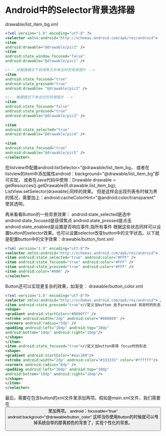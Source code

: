 # Android中的Selector背景选择器 

drawable/list_item_bg.xml

```xml
<?xml version="1.0" encoding="utf-8" ?>   
<selector xmlns:android="http://schemas.android.com/apk/res/android">   
<item 
android:drawable="@drawable/pic1" />
<item 
android:state_window_focused="false"   
android:drawable="@drawable/pic1" />   

<!-- 非触摸模式下获得焦点并单击时的背景图片 -->   
<item 
android:state_focused="true" 
android:state_pressed="true"   
android:drawable= "@drawable/pic2" />   

<!-- 触摸模式下单击时的背景图片 -->   
<item 
android:state_focused="false" 
android:state_pressed="true"   
android:drawable="@drawable/pic3" /> 
  
<item 
android:state_selected="true"   
android:drawable="@drawable/pic4" />  
 
<item 
android:state_focused="true"   
android:drawable="@drawable/pic5" />   
</selector>  
```
在listview中配置android:listSelector="@drawable/list_item_bg，
或者在listview的item中添加属性android：background="@drawable/list_item_bg"即可实现，
或者在Java代码中使用：Drawable drawable = getResources().getDrawable(R.drawable.list_item_bg);  
ListView.setSelector(drawable);同样的效果。
但是这样会出现列表有时候为黑的情况，需要加上：android:cacheColorHint="@android:color/transparent"
使其透明。

再来看看Button的一些背景效果：
android:state_selected是选中
android:state_focused是获得焦点
android:state_pressed是点击
android:state_enabled是设置是否响应事件,指所有事件
根据这些状态同样可以设置button的selector效果。也可以设置selector改变button中的文字状态。以下就是配置button中的文字效果：drawable/button_font.xml
```xml
<?xml version="1.0" encoding="utf-8"?>   
<selector xmlns:android="http://schemas.android.com/apk/res/android">   
<item android:state_selected="true" android:color="#FFF" />   
<item android:state_focused="true" android:color="#FFF" />   
<item android:state_pressed="true" android:color="#FFF" />   
<item android:color="#000" />   
</selector>  
```
Button还可以实现更复杂的效果，如渐变：
drawable/button_color.xml   
```xml
<?xml version="1.0" encoding="utf-8"?>   
<selector xmlns:android="http://schemas.android.com/apk/res/android"> /   
<item android:state_pressed="true">//定义当button 处于pressed 状态时的形态。   
<shape>   
<gradient android:startColor="#8600ff" />   
<stroke android:width="2dp" android:color="#000000" />   
<corners android:radius="5dp" />   
<padding android:left="10dp" android:top="10dp"   
android:bottom="10dp" android:right="10dp"/>   
</shape>   
</item>   
<item android:state_focused="true">//定义当button获得 focus时的形态   
<shape>   
<gradient android:startColor="#eac100"/>   
<stroke android:width="2dp" android:color="#333333" color="#ffffff"/>   
<corners android:radius="8dp" />   
<padding android:left="10dp" android:top="10dp"   
android:bottom="10dp" android:right="10dp"/>   
</shape>   
</item>   
</selector> 
```
最后，需要在包含button的xml文件里添加两项。假如是main.xml文件，我们需要在<Button/>里加两项。
android：focusable="true" 
android:backgroud="@drawable/button_color" 
这样当你使用Button的时候就可以甩掉系统自带的那黄颜色的背景了，实现个性化的背景。